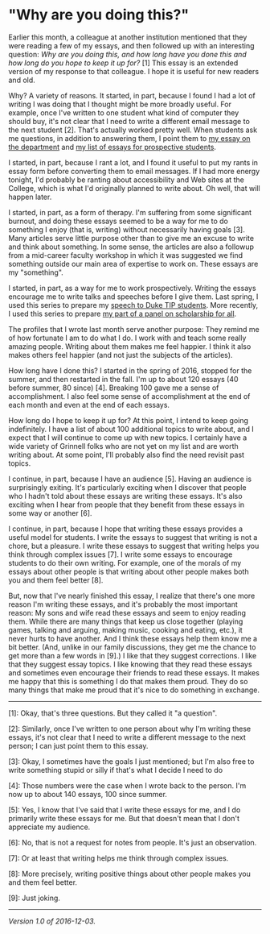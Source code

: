"Why are you doing this?"
=========================

Earlier this month, a colleague at another institution mentioned that
they were reading a few of my essays, and then followed up with an
interesting question: *Why are you doing this, and how long have you
done this and how long do you hope to keep it up for?* [1]  This essay
is an extended version of my response to that colleague.  I hope it is
useful for new readers and old.

Why?  A variety of reasons.  It started, in part, because I found I had a
lot of writing I was doing that I thought might be more broadly useful.
For example, once I've written to one student what kind of computer
they should buy, it's not clear that I need to write a different email
message to the next student [2].  That's actually worked pretty well.
When students ask me questions, in addition to answering them, I point
them to [my essay on the department](grinnell-cs.html) and [my list of
essays for prospective students](index-prospective-students.html).

I started, in part, because I rant a lot, and I found it useful to put
my rants in essay form before converting them to email messages.  If
I had more energy tonight, I'd probably be ranting about accessibility
and Web sites at the College, which is what I'd originally planned to
write about.  Oh well, that will happen later.

I started, in part, as a form of therapy.  I'm suffering from some
significant burnout, and doing these essays seemed to be a way for me to
do something I enjoy (that is, writing) without necessarily having goals
[3].  Many articles serve little purpose other than to give me an excuse
to write and think about something.  In some sense, the articles are
also a followup from a mid-career faculty workshop in which it was
suggested we find something outside our main area of expertise to work
on.  These essays are my "something".

I started, in part, as a way for me to work prospectively.  Writing
the essays encourage me to write talks and speeches before I give
them.  Last spring, I used this series to prepare my
[speech to Duke TIP students](duke-tip-2016.html).  More recently,
I used this series to prepare [my part of a panel on scholarship for
all](scholarship-for-all-panel.html).

The profiles that I wrote last month serve another purpose: They remind
me of how fortunate I am to do what I do.  I work with and teach some
really amazing people.  Writing about them makes me feel happier.
I think it also makes others feel happier (and not just the subjects of
the articles).

How long have I done this? I started in the spring of 2016, stopped for
the summer, and then restarted in the fall.  I'm up to about 120 essays
(40 before summer, 80 since) [4].  Breaking 100 gave me a sense of
accomplishment.  I also feel some sense of accomplishment at the end
of each month and even at the end of each essays.

How long do I hope to keep it up for?  At this point, I intend to keep
going indefinitely.  I have a list of about 100 additional topics to
write about, and I expect that I will continue to come up with new topics.
I certainly have a wide variety of Grinnell folks who are not yet on my
list and are worth writing about.  At some point, I'll probably also 
find the need revisit past topics.

I continue, in part, because I have an audience [5].  Having an audience
is surprisingly exiting.  It's particularly exciting when I discover that
people who I hadn't told about these essays are writing these essays.
It's also exciting when I hear from people that they benefit from these
essays in some way or another [6].

I continue, in part, because I hope that writing these essays provides
a useful model for students.  I write the essays to suggest that writing
is not a chore, but a pleasure.  I write these essays to suggest that
writing helps you think through complex issues [7].  I write some essays
to encourage students to do their own writing.  For example, one of the
morals of my essays about other people is that writing about other
people makes both you and them feel better [8].

But, now that I've nearly finished this essay, I realize that there's
one more reason I'm writing these essays, and it's probably the most
important reason: My sons and wife read these essays and seem to enjoy
reading them.  While there are many things that keep us close together
(playing games, talking and arguing, making music, cooking and eating,
etc.), it never hurts to have another.  And I think these essays help
them know me a bit better.  (And, unlike in our family discussions,
they get me the chance to get more than a few words in [9].)  I like
that they suggest corrections.  I like that they suggest essay topics.
I like knowing that they read these essays and sometimes even encourage
their friends to read these essays.  It makes me happy that this is
something I do that makes them proud.  They do so many things that make
me proud that it's nice to do something in exchange.

---

[1]: Okay, that's three questions.  But they called it "a question".

[2]: Similarly, once I've written to one person about why I'm writing
these essays, it's not clear that I need to write a different message
to the next person; I can just point them to this essay.

[3]: Okay, I sometimes have the goals I just mentioned; but I'm also free
to write something stupid or silly if that's what I decide I need to do

[4]: Those numbers were the case when I wrote back to the person.
I'm now up to about 140 essays, 100 since summer.

[5]: Yes, I know that I've said that I write these essays for me, and
I do primarily write these essays for me.  But that doesn't mean that
I don't appreciate my audience.

[6]: No, that is not a request for notes from people.  It's just an
observation.

[7]: Or at least that writing helps me think through complex issues.

[8]: More precisely, writing positive things about other people makes
you and them feel better.

[9]: Just joking.

---

*Version 1.0 of 2016-12-03.*
